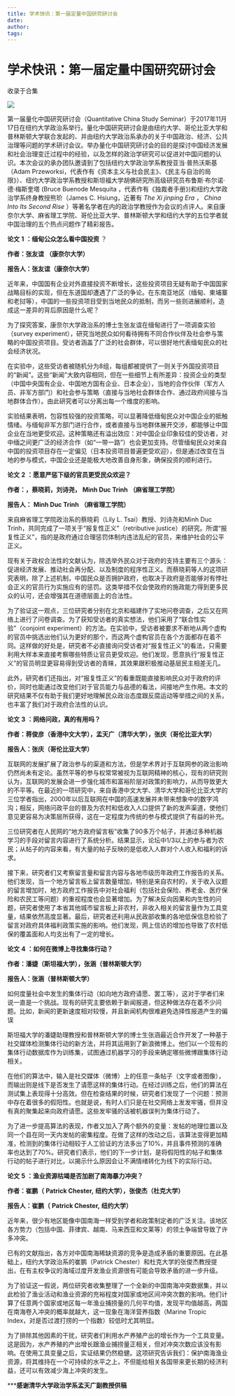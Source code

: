 ```yaml
---
title: 学术快讯：第一届定量中国研究研讨会
date: 
author: 
tags: 
---
```

# 学术快讯：第一届定量中国研究研讨会


收录于合集

<img src='/images/612/2.png' width='auto' />

第一届量化中国研究研讨会（Quantitative China Study
Seminar）于2017年11月17日在纽约大学政治系举行。量化中国研究研讨会是由纽约大学、哥伦比亚大学和普林斯顿大学联合发起的、并由纽约大学政治系承办的关于中国政治、经济、公共治理等问题的学术研讨会议。举办量化中国研究研讨会的目的是探讨中国经济发展和社会治理变迁过程中的经验，以及怎样的政治学研究可以促进对中国问题的认识。本次会议的承办团队邀请到了包括纽约大学政治学系教授亚当·普热沃斯基（Adam
Przeworksi，代表作有《资本主义与社会民主》、《民主与自治的局限》）、纽约大学政治学系教授和斯坦福大学胡佛研究所高级研究员布鲁斯·布尔诺·德·梅斯奎塔
(Bruce Buenode Mesquita ，代表作有《独裁者手册》)和纽约大学政治学系终身教授熊玠（James C. Hsiung，近著有 _The
Xi jinping Era_ ， _China Into Its Second Rise_
）等著名学者在内的政治学教授作为会议的点评人。来自康奈尔大学、麻省理工学院、哥伦比亚大学、普林斯顿大学和纽约大学的五位学者就中国治理的五个热点问题作了精彩报告。

  

 **论文** **1** **：缅甸公众怎么看中国投资** ？

  

 **作者：张友谊** **（康奈尔大学）**

 **报告人：张友谊（康奈尔大学）**

近年来，中国国有企业对外直接投资不断增长，这些投资项目无疑有助于中国国家战略目标的实现，但在东道国却遭遇了广泛的争论。在东南亚地区（缅甸、柬埔寨和老挝等），中国的一些投资项目受到当地民众的抵制，而另一些则进展顺利，造成这一差异的背后原因是什么呢？

为了探究答案，康奈尔大学政治系的博士生张友谊在缅甸进行了一项调查实验（survey
experiment），研究当地民众如何看待拥有不同合作伙伴及社会参与策略的中国投资项目。受访者涵盖了广泛的社会群体，可以很好地代表缅甸民众的社会经济状况。

在实验中，这些受访者被随机分为8组，每组都被提供了一则关于外国投资项目的“新闻”。这些“新闻”大致内容相同，但在一些细节上有所差异：投资企业的类型（中国中央国有企业、中国地方国有企业、日本企业），当地的合作伙伴（军方人员、非军方部门）和社会参与策略（直接与当地社会群体合作、通过政府间接与当地群体合作）。由此研究者可以分离出每一个维度的影响。

实验结果表明，包容性较强的投资策略，可以显著降低缅甸民众对中国企业的抵触情绪。与缅甸非军方部门进行合作，或者直接与当地群体展开交涉，都能够让中国企业在当地更受欢迎。这种策略还有溢出效应：对中国企业印象较佳的受访者，对中缅之间更广泛的经济合作（如“一带一路”）也会更加支持。尽管缅甸民众对来自中国的投资项目存在一定偏见（日本投资项目普遍更受欢迎），但是通过改变在当地的参与模式，中国企业还是能极大地改善自身形象，确保投资的顺利进行。

**论文** **2** **：愿意严惩下级的官员更受民众欢迎？**

  

 **作者：，蔡晓莉，刘诗尧，** **Minh Duc Trinh** **（麻省理工学院）**

 **报告人：** **Minh Duc Trinh** **（麻省理工学院）**

来自麻省理工学院政治系的蔡晓莉（Lily L. Tsai）教授、刘诗尧和Minh Duc
Trinh，共同完成了一项关于“报复性正义”（retributive
justice）的研究。所谓“报复性正义”，指的是政府通过合理惩罚体制内违法乱纪的官员，来维护社会的公平正义。

现有关于政权合法性的文献认为，除选举外民众对于政府的支持主要有三个源头：促进经济发展、推动社会再分配、以及制度的程序性正义。而蔡晓莉等人的这项研究表明，除了上述机制，中国民众是否拥护政府，也取决于政府是否能够对有悖社会正义的官员行为实施应有的惩罚。这类举措不仅会使政府的施政能力得到更多民众的认可，还会增强其在道德层面上的合法性。

为了验证这一观点，三位研究者分别在北京和福建作了实地问卷调查，之后又在网络上进行了问卷调查。为了获知受访者的真实想法，他们采用了“联合性实验”（conjoint
experiment）的方法。在实验中，受访者被要求不断地从两个虚构的官员中挑选出他们认为更好的那个，而这两个虚构官员在各个方面都存在着不同。这样做的好处是，研究者不必直接询问受访者对“报复性正义”的看法，只需要利用大样本来直接考察哪些特质让官员更受欢迎。他们发现，愿意执行“报复性正义”的官员明显更容易得到受访者的青睐，其效果跟积极推动基层民主相差无几。

此外，研究者们还指出，对“报复性正义”的看重既能直接影响民众对于政府的评价，同时也能通过改变他们对于官员能力与品德的看法，间接地产生作用。本文的研究结果不仅有助于我们更好地理解民众政治态度跟反腐运动等举措之间的关系，也丰富了我们对于政府合法性的认识。

**论文** **3** **：网络问政，真的有用吗？**

  

 **作者：蒋俊彦（香港中文大学），孟天广（清华大学），张庆（哥伦比亚大学）**

 **报告人：张庆（哥伦比亚大学）**

互联网的发展扩展了政治参与的渠道和方法，但是学术界对于互联网参的政治影响仍然尚未有定论。虽然平等的参与权常常被视为互联网精神的核心，现有的研究则认为，互联网的发展会进一步强化城市和富裕阶层对政策的影响力，从而导致更大的不平等。在最近的⼀项研究中，来⾃⾹港中⽂⼤学、清华⼤学和哥伦⽐亚⼤学的三位学者指出，2000年以后互联网在中国的高速发展并未带来想象中的数字鸿沟；相反，网络问政平台的普及为农村和低收入人口提供了新的发声渠道，使他们意见更容易为决策层所获得，这在⼀定程度为传统的参与模式提供了有益的补充。

三位研究者在⼈民⽹的“地⽅政府留⾔板”收集了90多万个帖⼦，并通过多种机器学习的手段对留言内容进行了系统分析。结果显⽰，论坛中1/3以上的参与者为农民；从帖子的内容来看，有大量的帖⼦反映的是低收⼊⼈群对个人收入和福利的诉求。

接下来，研究者们又考察留言量和留言内容与各地市级历年政府⼯作报告的关系。他们发现，当一个地方留言板上留言数量增加，特别是来自农村的，关于收入议题的留言增加时，地⽅政府⼯作报告中对社会福利（包括社会保险、养⽼⾦、医疗保险和农民⼯等问题）的重视程度也会显著增加。为了解决反向因果和内生性的问题，研究者使用了本省其他城市留言板上非农村，非收入相关的留言量作为工具变量，结果依然高度显著。最后，研究者还利用从民政部收集的各地低保信息检验了留言对政府具体福利政策实施的影响。他们发现，网上信访的增加也导致了农村低保的覆盖面和人均支出有了一定的增长。

**论文** **4** **：如何在微博上寻找集体行动？**

  

 **作者：潘婕（斯坦福大学），张涵（普林斯顿大学）**

 **报告人：张涵（普林斯顿大学）**

如何度量社会中发生的集体行动（如向地方政府请愿、罢工等），这对于学者们来说一直是一个挑战。现有的研究主要依赖于新闻报道，但这种做法存在着不少问题。比如，新闻的更新速度相对较慢，并且新闻机构很难避免选择性报道产生的偏误

斯坦福大学的潘婕助理教授和普林斯顿大学的博士生张涵最近合作开发了一种基于社交媒体检测集体行动的新方法，并将其运用到了新浪微博上。他们以一个现有的集体行动数据库作为训练集，试图通过机器学习的手段来确定哪些微博跟集体行动相关。

在他们的算法中，输入是社交媒体（微博）上的任意一条帖子（文字或者图像），而输出则是线下是否发生了请愿这样的集体行动。在经过训练之后，他们的算法在测试集上表现得十分高效。但在检查结果的时候，研究者们发现了一个问题：预测中存在着很多的假阳性。也就是说，有时人们只是在社交网络上发发牢骚，但并没有真的聚集起来向政府请愿。这些发牢骚的话被机器误判为集体行动了。

为了进一步提高算法的表现，作者又加入了两个额外的变量：发帖的地理位置以及同一个县在同一天内发帖的密集程度。在做了这样的改动之后，该算法变得更加精准，检测到的集体行动相较于人工验证的方法多出了10%，并且事件预测的准确率也达到了70%。研究者们表示，他们的下一步计划，是将假阳性的帖子和集体行动的帖子进行对比，以揭示什么原因会让不满情绪转化为线下的实际行动。

**论文** **5** **：渔业资源枯竭是否加剧了南海暴力冲突？**

  

 **作者：崔鹏（** **Patrick Chester,** **纽约大学），张俊杰（杜克大学）**

 **报告人：崔鹏（** **Patrick Chester,** **纽约大学）**

近年来，很少有地区能像中国南海一样受到学者和政策制定者的广泛关注。该地区各方势力（包括中国、菲律宾、越南、马来西亚和文莱等）的领土争端曾导致了许多冲突。

已有的文献指出，各方对中国南海稀缺资源的竞争是造成矛盾的重要原因。在此基础上，纽约大学政治系的崔鹏（Patrick
Chester）和杜克大学的张俊杰教授提出，在有主权争议的海域过度开发渔业资源很有可能会导致矛盾的进一步升级。

为了验证这一假说，两位研究者收集整理了一个全新的中国南海冲突数据集，并以此检验了渔业活动和渔业资源的充裕程度对国家或地区间冲突次数的影响。他们计算了任意两个国家或地区每一年渔业捕捞量的几何平均值，发现平均值越高，两国在南海卷入冲突的概率就越大，这一现象在海洋营养指数（Marine
Tropic Index，对是否过渡打捞的一个指数）较低时尤其明显。

为了排除其他因素的干扰，研究者们利用水产养殖产出的增长作为一个工具变量。这是因为，水产养殖的产出增长跟渔业捕捞量正相关，但对冲突次数应该没有影响。在使用工具变量之后，实证结果仍然稳健。这项研究告诉我们：保护南海渔业资源，将其维持在一个可持续的水平之上，不但能给相关各国带来更长期的经济利益，还可以有效减少海上冲突的发生。

  

 *****感谢清华大学政治学系孟天广副教授供稿**

